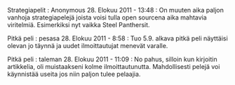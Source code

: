 <!--
Title: Freeciv
Template: comments
-->

Strategiapelit
:   Anonymous 28. Elokuu 2011 - 13:48
:   On muuten aika paljon vanhoja strategiapelejä joista voisi tulla
    open sourcena aika mahtavia viritelmiä. Esimerkiksi nyt vaikka
    Steel Panthersit. 

Pitkä peli
:   pesasa 28. Elokuu 2011 - 8:58
:   Tuo 5.9. alkava pitkä peli näyttäisi olevan jo täynnä ja uudet
    ilmoittautujat menevät varalle.

Pitkä peli
:   taleman 28. Elokuu 2011 - 11:09
:   No pahus, silloin kun kirjoitin artikkelia, oli muistaakseni kolme
    ilmoittautunutta. Mahdollisesti pelejä voi käynnistää useita jos
    niin paljon tulee pelaajia.
